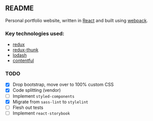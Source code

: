 ## README

Personal portfolio website, written in [React](https://reactjs.org/) and built using [webpack](https://webpack.js.org/).

### Key technologies used:

- [redux](https://redux.js.org/introduction)
- [redux-thunk](https://www.npmjs.com/package/redux-thunk)
- [lodash](https://lodash.com/)
- [contentful](https://www.contentful.com/)

### TODO

- [x] Drop bootstrap, move over to 100% custom CSS
- [x] Code splitting (vendor)
- [ ] Implement `styled-components`
- [x] Migrate from `sass-lint` to `stylelint`
- [ ] Flesh out tests
- [ ] Implement `react-storybook`
